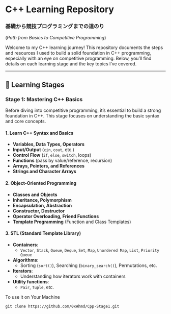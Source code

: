 # C++ Learning Repository

### 基礎から競技プログラミングまでの道のり  
(*Path from Basics to Competitive Programming*)

Welcome to my C++ learning journey! This repository documents the steps and resources I used to build a solid foundation in C++ programming, especially with an eye on competitive programming. Below, you’ll find details on each learning stage and the key topics I’ve covered.

---

## 📖 Learning Stages 

### **Stage 1: Mastering C++ Basics**
Before diving into competitive programming, it’s essential to build a strong foundation in C++. This stage focuses on understanding the basic syntax and core concepts.

#### 1. Learn C++ Syntax and Basics
   - **Variables, Data Types, Operators**
   - **Input/Output** (`cin`, `cout`, etc.)
   - **Control Flow** (`if`, `else`, `switch`, loops)
   - **Functions** (pass by value/reference, recursion)
   - **Arrays, Pointers, and References**
   - **Strings and Character Arrays**

#### 2. Object-Oriented Programming
   - **Classes and Objects**
   - **Inheritance, Polymorphism**
   - **Encapsulation, Abstraction**
   - **Constructor, Destructor**
   - **Operator Overloading, Friend Functions**
   - **Template Programming** (Function and Class Templates)

#### 3. STL (Standard Template Library)
   - **Containers**:
     - `Vector`, `Stack`, `Queue`, `Deque`, `Set`, `Map`, `Unordered Map`, `List`, `Priority Queue`
   - **Algorithms**:
     - Sorting (`sort()`), Searching (`binary_search()`), Permutations, etc.
   - **Iterators**:
     - Understanding how iterators work with containers
   - **Utility functions**:
     - `Pair`, `Tuple`, etc.

To use it on Your Machine
```
git clone https://github.com/0xAhmd/Cpp-Stage1.git
